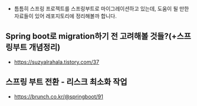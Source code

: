 - 틈틈히 스프링 프로젝트를 스프링부트로 마이그레이션하고 있는데, 도움이 될 만한 자료들이 있어 레포지토리에 정리해볼까 합니다.

## Spring boot로 migration하기 전 고려해볼 것들?(+스프링부트 개념정리)
- https://suzyalrahala.tistory.com/37

## 스프링 부트 전환 - 리스크 최소화 작업 
- https://brunch.co.kr/@springboot/91
